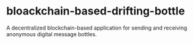 # bloackchain-based-drifting-bottle
 A decentralized blockchain-based application for sending and receiving anonymous digital message bottles.
